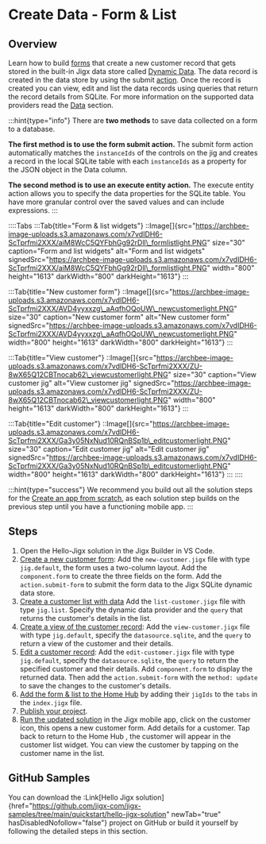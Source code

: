 # Create Data - Form & List

## Overview

Learn how to build [forms](../../../building-apps-with-jigx/ui/jigs-_screens_/forms/forms.md) that create a new customer record that gets stored in the built-in Jigx data store called [Dynamic Data](../../../building-apps-with-jigx/data/data-providers/dynamic-data/dynamic-data.md). The data record is created in the data store by using the submit [action](https://docs.jigx.com/examples/actions). Once the record is created you can view, edit and list the data records using queries that return the record details from SQLite. For more information on the supported data providers read the [Data](../../../building-apps-with-jigx/data/data.md) section.

:::hint{type="info"} There are **two methods** to save data collected on a form to a database.

**The first method is to use the form submit action.** The submit form action automatically matches the `instanceIds` of the controls on the jig and creates a record in the local SQLite table with each `instanceIds` as a property for the JSON object in the Data column.

**The second method is to use an execute entity action.** The execute entity action allows you to specify the data properties for the SQLite table. You have more granular control over the saved values and can include expressions. :::

::::Tabs :::Tab{title="Form & list widgets"} ::Image\[]{src="https://archbee-image-uploads.s3.amazonaws.com/x7vdIDH6-ScTprfmi2XXX/aiM8WcC5QYFbhGg92rDll\_formlistlight.PNG" size="30" caption="Form and list widgets" alt="Form and list widgets" signedSrc="https://archbee-image-uploads.s3.amazonaws.com/x7vdIDH6-ScTprfmi2XXX/aiM8WcC5QYFbhGg92rDll\_formlistlight.PNG" width="800" height="1613" darkWidth="800" darkHeight="1613"} :::

:::Tab{title="New customer form"} ::Image\[]{src="https://archbee-image-uploads.s3.amazonaws.com/x7vdIDH6-ScTprfmi2XXX/AVD4yyxxzg\_aAqfhOQoUW\_newcustomerlight.PNG" size="30" caption="New customer form" alt="New customer form" signedSrc="https://archbee-image-uploads.s3.amazonaws.com/x7vdIDH6-ScTprfmi2XXX/AVD4yyxxzg\_aAqfhOQoUW\_newcustomerlight.PNG" width="800" height="1613" darkWidth="800" darkHeight="1613"} :::

:::Tab{title="View customer"} ::Image\[]{src="https://archbee-image-uploads.s3.amazonaws.com/x7vdIDH6-ScTprfmi2XXX/ZU-8wX65Q12CBTnocab62\_viewcustomerlight.PNG" size="30" caption="View customer jig" alt="View customer jig" signedSrc="https://archbee-image-uploads.s3.amazonaws.com/x7vdIDH6-ScTprfmi2XXX/ZU-8wX65Q12CBTnocab62\_viewcustomerlight.PNG" width="800" height="1613" darkWidth="800" darkHeight="1613"} :::

:::Tab{title="Edit customer"} ::Image\[]{src="https://archbee-image-uploads.s3.amazonaws.com/x7vdIDH6-ScTprfmi2XXX/Ga3y05NxNud10RQnBSp1b\_editcustomerlight.PNG" size="30" caption="Edit customer jig" alt="Edit customer jig" signedSrc="https://archbee-image-uploads.s3.amazonaws.com/x7vdIDH6-ScTprfmi2XXX/Ga3y05NxNud10RQnBSp1b\_editcustomerlight.PNG" width="800" height="1613" darkWidth="800" darkHeight="1613"} ::: ::::

:::hint{type="success"} We recommend you build out all the solution steps for the [Create an app from scratch](create-data-form-_-list.md), as each solution step builds on the previous step until you have a functioning mobile app. :::

## Steps

1. Open the Hello-Jigx solution in the Jigx Builder in VS Code.
2. [Create a new customer form](create-a-new-customer-form.md): Add the `new-customer.jigx` file with type `jig.default`, the form uses a two-column layout. Add the `component.form` to create the three fields on the form. Add the `action.submit-form` to submit the form data to the Jigx SQLite dynamic data store.
3. [Create a customer list with data](create-a-customer-list-with-data.md) Add the `list-customer.jigx` file with type `jig.list`. Specify the dynamic data provider and the `query` that returns the customer's details in the list.
4. [Create a view of the customer record](create-a-view-of-the-customer-record.md): Add the `view-customer.jigx` file with type `jig.default`, specify the `datasource.sqlite`, and the `query` to return a view of the customer and their details.
5. [Edit a customer record](edit-a-customer-record.md): Add the `edit-customer.jigx` file with type `jig.default`, specify the `datasource.sqlite`, the `query` to return the specified customer and their details. Add `component.form` to display the returned data. Then add the `action.submit-form` with the `method: update` to save the changes to the customer's details.
6. [Add the form & list to the Home Hub](add-the-form-_-list-to-the-home-hub.md) by adding their `jigIds` to the `tabs` in the `index.jigx` file.
7. [Publish your project](../create-the-calendar/publish-your-project.md).
8. [Run the updated solution](../run-the-updated-solution.md) in the Jigx mobile app, click on the customer icon, this opens a new customer form. Add details for a customer. Tap back to return to the Home Hub , the customer will appear in the customer list widget. You can view the customer by tapping on the customer name in the list.

## GitHub Samples

You can download the :Link\[Hello Jigx solution]{href="https://github.com/jigx-com/jigx-samples/tree/main/quickstart/hello-jigx-solution" newTab="true" hasDisabledNofollow="false"} project on GitHub or build it yourself by following the detailed steps in this section.
